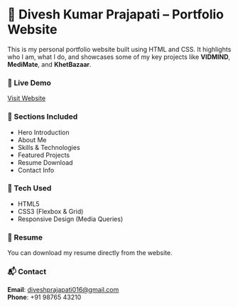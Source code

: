 # 💼 Divesh Kumar Prajapati – Portfolio Website

This is my personal portfolio website built using HTML and CSS. It highlights who I am, what I do, and showcases some of my key projects like **VIDMIND**, **MediMate**, and **KhetBazaar**.

### 🔗 Live Demo
[Visit Website](https://your-deployment-link.com)

### 📌 Sections Included
- Hero Introduction
- About Me
- Skills & Technologies
- Featured Projects
- Resume Download
- Contact Info

### 🧰 Tech Used
- HTML5  
- CSS3 (Flexbox & Grid)  
- Responsive Design (Media Queries)

### 📄 Resume
You can download my resume directly from the website.

### 📬 Contact
**Email**: diveshprajapati016@gmail.com  
**Phone**: +91 98765 43210
